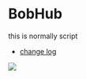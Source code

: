 # BobHub

this is normally script

- [change log](https://github.com/notzanocoddz/BobHub/blob/main/CHANGELOG.md)

<img src="https://encrypted-tbn0.gstatic.com/images?q=tbn:ANd9GcTEFbYEP2rAY8ag5jORAaAGnZB4q5FQvVDzHQ&s">